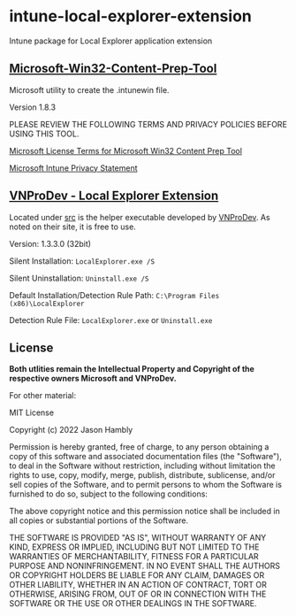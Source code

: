 # intune-local-explorer-extension
Intune package for Local Explorer application extension

## [Microsoft-Win32-Content-Prep-Tool](https://github.com/microsoft/Microsoft-Win32-Content-Prep-Tool)

Microsoft utility to create the .intunewin file.

Version 1.8.3

PLEASE REVIEW THE FOLLOWING TERMS AND PRIVACY POLICIES BEFORE USING THIS TOOL.

[Microsoft License Terms for Microsoft Win32 Content Prep Tool](https://github.com/Microsoft/Microsoft-Win32-Content-Prep-Tool/blob/master/Microsoft%20License%20Terms%20For%20Win32%20Content%20Prep%20Tool.pdf)

[Microsoft Intune Privacy Statement](https://docs.microsoft.com/legal/intune/microsoft-intune-privacy-statement)


## [VNProDev - Local Explorer Extension](https://www.vnprodev.com/browser-extensions/local-explorer-install.php)

Located under [src](src) is the helper executable developed by [VNProDev](https://www.vnprodev.com/browser-extensions/local-explorer-install.php).
As noted on their site, it is free to use.

Version: 1.3.3.0 (32bit)

Silent Installation: ```LocalExplorer.exe /S```

Silent Uninstallation: ```Uninstall.exe /S```

Default Installation/Detection Rule Path: ```C:\Program Files (x86)\LocalExplorer```

Detection Rule File: ```LocalExplorer.exe``` or ```Uninstall.exe```

## License

**Both utlities remain the Intellectual Property and Copyright of the respective owners Microsoft and VNProDev.**

For other material:

MIT License

Copyright (c) 2022 Jason Hambly

Permission is hereby granted, free of charge, to any person obtaining a copy
of this software and associated documentation files (the "Software"), to deal
in the Software without restriction, including without limitation the rights
to use, copy, modify, merge, publish, distribute, sublicense, and/or sell
copies of the Software, and to permit persons to whom the Software is
furnished to do so, subject to the following conditions:

The above copyright notice and this permission notice shall be included in all
copies or substantial portions of the Software.

THE SOFTWARE IS PROVIDED "AS IS", WITHOUT WARRANTY OF ANY KIND, EXPRESS OR
IMPLIED, INCLUDING BUT NOT LIMITED TO THE WARRANTIES OF MERCHANTABILITY,
FITNESS FOR A PARTICULAR PURPOSE AND NONINFRINGEMENT. IN NO EVENT SHALL THE
AUTHORS OR COPYRIGHT HOLDERS BE LIABLE FOR ANY CLAIM, DAMAGES OR OTHER
LIABILITY, WHETHER IN AN ACTION OF CONTRACT, TORT OR OTHERWISE, ARISING FROM,
OUT OF OR IN CONNECTION WITH THE SOFTWARE OR THE USE OR OTHER DEALINGS IN THE
SOFTWARE.